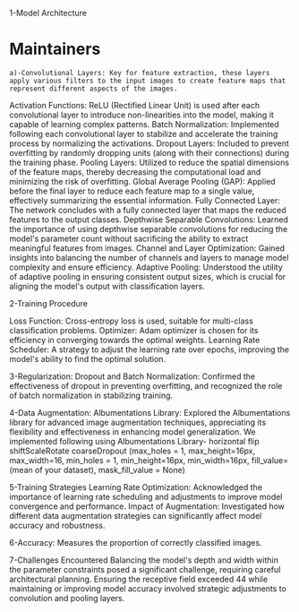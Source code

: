 1-Model Architecture
# Maintainers

	a)-Convolutional Layers: Key for feature extraction, these layers apply various filters to the input images to create feature maps that represent different aspects of the images.
Activation Functions: ReLU (Rectified Linear Unit) is used after each convolutional layer to introduce non-linearities into the model, making it capable of learning complex patterns.
Batch Normalization: Implemented following each convolutional layer to stabilize and accelerate the training process by normalizing the activations.
Dropout Layers: Included to prevent overfitting by randomly dropping units (along with their connections) during the training phase.
Pooling Layers: Utilized to reduce the spatial dimensions of the feature maps, thereby decreasing the computational load and minimizing the risk of overfitting.
Global Average Pooling (GAP): Applied before the final layer to reduce each feature map to a single value, effectively summarizing the essential information.
Fully Connected Layer: The network concludes with a fully connected layer that maps the reduced features to the output classes.
Depthwise Separable Convolutions: Learned the importance of using depthwise separable convolutions for reducing the model's parameter count without sacrificing the ability to extract meaningful features from images.
Channel and Layer Optimization: Gained insights into balancing the number of channels and layers to manage model complexity and ensure efficiency.
Adaptive Pooling: Understood the utility of adaptive pooling in ensuring consistent output sizes, which is crucial for aligning the model's output with classification layers.

2-Training Procedure

Loss Function: Cross-entropy loss is used, suitable for multi-class classification problems.
Optimizer: Adam optimizer is chosen for its efficiency in converging towards the optimal weights.
Learning Rate Scheduler: A strategy to adjust the learning rate over epochs, improving the model's ability to find the optimal solution.

3-Regularization:
Dropout and Batch Normalization: Confirmed the effectiveness of dropout in preventing overfitting, and recognized the role of batch normalization in stabilizing training.

4-Data Augmentation: 
Albumentations Library: Explored the Albumentations library for advanced image augmentation techniques, appreciating its flexibility and effectiveness in enhancing model generalization.
We implemented following using Albumentations Library-
horizontal flip
shiftScaleRotate
coarseDropout (max_holes = 1, max_height=16px, max_width=16, min_holes = 1, min_height=16px, min_width=16px, fill_value=(mean of your dataset), mask_fill_value = None)

5-Training Strategies
Learning Rate Optimization: Acknowledged the importance of learning rate scheduling and adjustments to improve model convergence and performance.
Impact of Augmentation: Investigated how different data augmentation strategies can significantly affect model accuracy and robustness.

6-Accuracy: 
Measures the proportion of correctly classified images.

7-Challenges Encountered
Balancing the model's depth and width within the parameter constraints posed a significant challenge, requiring careful architectural planning.
Ensuring the receptive field exceeded 44 while maintaining or improving model accuracy involved strategic adjustments to convolution and pooling layers.



